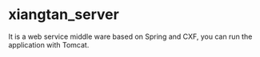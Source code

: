 # xiangtan_server
It is a web service middle ware based on Spring and CXF, you can run the application with Tomcat.
